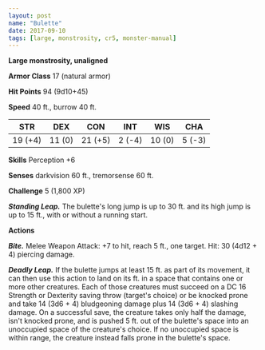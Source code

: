 ```yaml
---
layout: post
name: "Bulette"
date: 2017-09-10
tags: [large, monstrosity, cr5, monster-manual]
---
```


**Large monstrosity, unaligned**

**Armor Class** 17 (natural armor)

**Hit Points** 94 (9d10+45)

**Speed** 40 ft., burrow 40 ft.

|   STR   |   DEX   |   CON   |   INT   |   WIS   |   CHA   |
|:-----:|:-----:|:-----:|:-----:|:-----:|:-----:|
| 19 (+4) | 11 (0) | 21 (+5) | 2 (-4) | 10 (0) | 5 (-3) |

**Skills** Perception +6

**Senses** darkvision 60 ft., tremorsense 60 ft.

**Challenge** 5 (1,800 XP)

***Standing Leap.*** The bulette's long jump is up to 30 ft. and its high jump is up to 15 ft., with or without a running start.

**Actions**

***Bite.*** Melee Weapon Attack: +7 to hit, reach 5 ft., one target. Hit: 30 (4d12 + 4) piercing damage.

***Deadly Leap.*** If the bulette jumps at least 15 ft. as part of its movement, it can then use this action to land on its ft. in a space that contains one or more other creatures. Each of those creatures must succeed on a DC 16 Strength or Dexterity saving throw (target's choice) or be knocked prone and take 14 (3d6 + 4) bludgeoning damage plus 14 (3d6 + 4) slashing damage. On a successful save, the creature takes only half the damage, isn't knocked prone, and is pushed 5 ft. out of the bulette's space into an unoccupied space of the creature's choice. If no unoccupied space is within range, the creature instead falls prone in the bulette's space.

